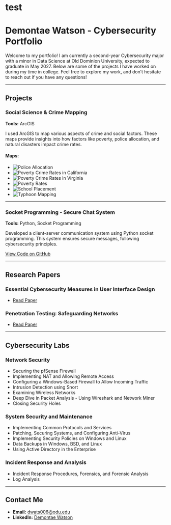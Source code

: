 # test


# Demontae Watson - Cybersecurity Portfolio

Welcome to my portfolio! I am currently a second-year Cybersecurity major with a minor in Data Science at Old Dominion University, expected to graduate in May 2027. Below are some of the projects I have worked on during my time in college. Feel free to explore my work, and don’t hesitate to reach out if you have any questions!

---

## Projects

### Social Science & Crime Mapping
**Tools:** ArcGIS

I used ArcGIS to map various aspects of crime and social factors. These maps provide insights into how factors like poverty, police allocation, and natural disasters impact crime rates.

#### Maps:
- ![Police Allocation](images/Police_Allocation.jpg)
- ![Poverty Crime Rates in California](images/Poverty_Crime_Rates_CA.jpg)
- ![Poverty Crime Rates in Virginia](images/Poverty_Crime_Rates_VA.jpg)
- ![Poverty Rates](images/Poverty_Rates.jpg)
- ![School Placement](images/School_Placement.jpg)
- ![Typhoon Mapping](images/Typhoon_Mapping.jpg)

---

### Socket Programming - Secure Chat System
**Tools:** Python, Socket Programming

Developed a client-server communication system using Python socket programming. This system ensures secure messages, following cybersecurity principles.

[View Code on GitHub](https://github.com/WatsonDemontae/Server-Client-Secure-Chat)

---

## Research Papers

### Essential Cybersecurity Measures in User Interface Design
- [Read Paper](https://github.com/WatsonDemontae/WatsonDemontae.github.io/blob/main/papers/UI_Design_Paper.pdf)

### Penetration Testing: Safeguarding Networks
- [Read Paper](https://github.com/WatsonDemontae/WatsonDemontae.github.io/blob/main/papers/Pen_Testing_Paper.pdf)

---

## Cybersecurity Labs

### Network Security
- Securing the pfSense Firewall
- Implementing NAT and Allowing Remote Access
- Configuring a Windows-Based Firewall to Allow Incoming Traffic
- Intrusion Detection using Snort
- Examining Wireless Networks
- Deep Dive in Packet Analysis - Using Wireshark and Network Miner
- Closing Security Holes

### System Security and Maintenance
- Implementing Common Protocols and Services
- Patching, Securing Systems, and Configuring Anti-Virus
- Implementing Security Policies on Windows and Linux
- Data Backups in Windows, BSD, and Linux
- Using Active Directory in the Enterprise

### Incident Response and Analysis
- Incident Response Procedures, Forensics, and Forensic Analysis
- Log Analysis

---

## Contact Me

- **Email:** [dwats006@odu.edu](mailto:dwats006@odu.edu)
- **LinkedIn:** [Demontae Watson](https://www.linkedin.com/in/demontae-watson-8b61012b6/)

